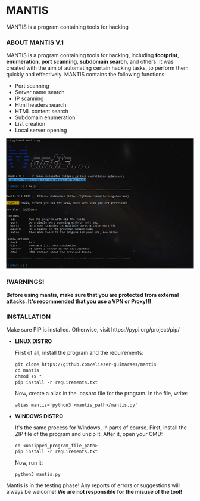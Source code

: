 # MANTIS
MANTIS is a program containing tools for hacking

<h3>ABOUT MANTIS V.1</h3>
<p>MANTIS is a program containing tools for hacking, including <b>footprint</b>, <b>enumeration</b>, <b>port scanning</b>, <b>subdomain search</b>, and others. It was created with the aim of automating certain hacking tasks, to perform them quickly and effectively. MANTIS contains the following functions:</p>
<ul>
  <li>Port scanning</li>
  <li>Server name search</li>
  <li>IP scanning</li>
  <li>Html headers search</li>
  <li>HTML content search</li>
  <li>Subdomain enumeration</li>
  <li>List creation</li>
  <li>Local server opening</li>
</ul>

<img src='initial.png'>

<h3>!WARNINGS!</h3>
<b>Before using mantis, make sure that you are protected from external attacks. It's recommended that you use a VPN or Proxy!!!</b>

<h3>INSTALLATION</h3>
<p>Make sure PIP is installed. Otherwise, visit https://pypi.org/project/pip/</p>
<ul>
  <li><b>LINUX DISTRO</b>
    <p>First of all, install the program and the requirements:</p>
    
    git clone https://github.com/eliezer-guimaraes/mantis
    cd mantis
    chmod +x *
    pip install -r requirements.txt
    
   <p>Now, create a alias in the .bashrc file for the program. In the file, write:</p>
    
    alias mantis='python3 <mantis_path>/mantis.py'
    
  </li>
  <li><b>WINDOWS DISTRO</b>
    <p>It's the same process for Windows, in parts of course. First, install the ZIP file of the program and unzip it. After it, open your CMD: </p>
    
    cd <unzipped_program_file_path>
    pip install -r requirements.txt
    
   <p>Now, run it:</p>
    
    python3 mantis.py
    
  </li>
</ul>

Mantis is in the testing phase! Any reports of errors or suggestions will always be welcome! <b>We are not responsible for the misuse of the tool!</b>
